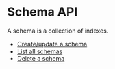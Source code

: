 # Schema API

A schema is a collection of indexes.

* [Create/update a schema](create.md)
* [List all schemas](list.md)
* [Delete a schema](delete.md)